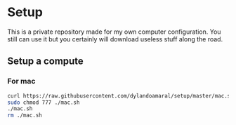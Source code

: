 # Setup

This is a private repository made for my own computer configuration. You still can use it but you certainly will download useless stuff along the road.

## Setup a compute

### For mac

```bash
curl https://raw.githubusercontent.com/dylandoamaral/setup/master/mac.sh > ./mac.sh
sudo chmod 777 ./mac.sh
./mac.sh
rm ./mac.sh
```